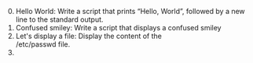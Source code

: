 0. Hello World: 
  Write a script that prints “Hello, World”, followed by a new line to the standard output.
1. Confused smiley:
   Write a script that displays a confused smiley
2. Let's display a file:
   Display the content of the       
   /etc/passwd file.
3. 
